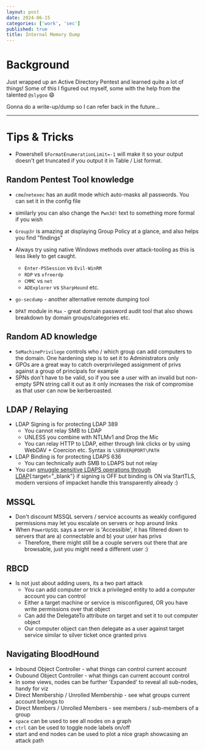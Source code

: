 ```yaml
---
layout: post
date: 2024-06-15
categories: ['work', 'sec']
published: true
title: Internal Memory Dump
---
```


# Background

Just wrapped up an Active Directory Pentest and learned quite a lot of things! Some of this I figured out myself, some with the help from the talented `@slygoo` :smile:  

Gonna do a write-up/dump so I can refer back in the future...  

---
   
# Tips & Tricks

- Powershell `$FormatEnumerationLimit=-1` will make it so your output doesn't get truncated if you output it in Table / List format.  


## Random Pentest Tool knowledge

- `cme`/`netexec` has an audit mode which auto-masks all passwords. You can set it in the config file
-  similarly you can also change the `Pwn3d!` text to something more formal if you wish

- `Group3r` is amazing at displaying Group Policy at a glance, and also helps you find "findings"  
- Always try using native Windows methods over attack-tooling as this is less likely to get caught.
    - `Enter-PSSession` vs `Evil-WinRM`
    - `RDP` vs `xfreerdp` 
    - `CMMC` vs `net`
    - `ADExplorer` vs `SharpHound` etc.
  
- `go-secdump` - another alternative remote dumping tool
- `DPAT` module in `Max` - great domain password audit tool that also shows breakdown by domain groups/categories etc.   


## Random AD knowledge

- `SeMachinePrivilege` controls who / which group can add computers to the domain. One hardening step is to set it to Administrators only
- GPOs are a great way to catch overprivileged assignment of privs against a group of principals for example  
- SPNs don't have to be valid, so if you see a user with an invalid but non-empty SPN string call it out as it only increases the risk of compromise as that user can now be kerberoasted.  


## LDAP / Relaying

- LDAP Signing is for protecting LDAP 389
   - You cannot relay SMB to LDAP 
   - UNLESS you combine with NTLMv1 and Drop the Mic
   - You can relay HTTP to LDAP, either through link clicks or by using WebDAV + Coercion etc. Syntax is `\SERVER@PORT\PATH`
- LDAP Binding is for protecting LDAPS 636
   - You can technically auth SMB to LDAPS but not relay 
- You can [smuggle sensitive LDAPS operations through LDAP](https://offsec.almond.consulting/bypassing-ldap-channel-binding-with-starttls.html){:target="_blank"} if signing is OFF but binding is ON via StartTLS, modern versions of impacket handle this transparently already :) 

## MSSQL

- Don't discount MSSQL servers / service accounts as weakly configured permissions may let you escalate on servers or hop around links  
- When `PowerUpSQL` says a server is 'Accessible', it has filtered down to servers that are a) connectable and b) your user has privs
  - Therefore, there might still be a couple servers out there that are browsable, just you might need a different user :)   
  
## RBCD

- Is not just about adding users, its a two part attack
  - You can add computer or trick a privileged entity to add a computer account you can control
  - Either a target machine or service is misconfigured, OR you have write permissions over that object
  - Can add the DelegateTo attribute on target and set it to out computer object
  - Our computer object can then delegate as a user against target service similar to silver ticket once granted privs

## Navigating BloodHound 

- Inbound Object Controller - what things can control current account
- Oubound Object Controller - what things can current account control
- In some views, nodes can be further 'Expanded' to reveal all sub-nodes, handy for viz  
- Direct Membership / Unrolled Membership - see what groups current account belongs to
- Direct Members / Unrolled Members - see members / sub-members of a group
- `space` can be used to see all nodes on a graph
- `ctrl` can be used to toggle node labels on/off
- start and end nodes can be used to plot a nice graph showcasing an attack path
